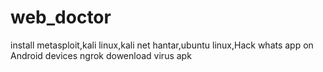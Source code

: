 # web_doctor
install metasploit,kali linux,kali net hantar,ubuntu linux,Hack whats app on Android devices
ngrok dowenload
virus apk
